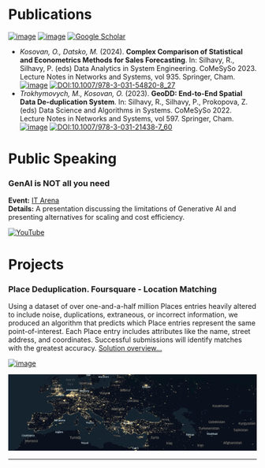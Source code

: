 # Publications

[![image](https://img.shields.io/badge/orcid-A6CE39?style=for-the-badge&logo=orcid&logoColor=white)](https://orcid.org/0000-0002-9790-713X)
[![image](https://img.shields.io/badge/Research_Gate-00CCBB.svg?&style=for-the-badge&logo=ResearchGate&logoColor=white)](https://www.researchgate.net/profile/Oleksandr-Kosovan)
[![Google Scholar](https://img.shields.io/badge/Google%20Scholar-4285F4?style=for-the-badge&logo=google-scholar&logoColor=white)](https://scholar.google.com/citations?user=CvOs8wQAAAAJ&hl=uk)

- *Kosovan, O., Datsko, M.* (2024). **Complex Comparison of Statistical and Econometrics Methods for Sales Forecasting**. In: Silhavy, R., Silhavy, P. (eds) Data Analytics in System Engineering. CoMeSySo 2023. Lecture Notes in Networks and Systems, vol 935. Springer, Cham. [![image](https://img.shields.io/badge/Preprint-PDF-lightgrey)](https://github.com/OleksandrKosovan/complex-sales-forecasting/blob/main/files/preprint-complex-sales-forecasting.pdf)  [![DOI:10.1007/978-3-031-54820-8_27](https://zenodo.org/badge/DOI/10.1007/978-3-031-54820-8_27.svg)](https://doi.org/10.1007/978-3-031-54820-8_27)
- *Trokhymovych, M., Kosovan, O.* (2023). **GeoDD: End-to-End Spatial Data De-duplication System**. In: Silhavy, R., Silhavy, P., Prokopova, Z. (eds) Data Science and Algorithms in Systems. CoMeSySo 2022. Lecture Notes in Networks and Systems, vol 597. Springer, Cham. [![image](https://img.shields.io/badge/Preprint-PDF-lightgrey)](pdf/GeoDD.pdf)  [![DOI:10.1007/978-3-031-21438-7_60](https://zenodo.org/badge/DOI/10.1007/978-3-319-76207-4_15.svg)](https://doi.org/10.1007/978-3-031-21438-7_60)

# Public Speaking

### GenAI is NOT all you need  
**Event:** [IT Arena](https://itarena.ua/)  
**Details:** A presentation discussing the limitations of Generative AI and presenting alternatives for scaling and cost efficiency.  

[![YouTube](https://img.shields.io/badge/Watch%20on%20YouTube-red?logo=youtube&logoColor=white&style=flat-square)](https://youtu.be/A2-7DY2paPo?list=LL)


# Projects

### Place Deduplication. Foursquare - Location Matching

Using a dataset of over one-and-a-half million Places entries heavily altered to include noise, duplications, extraneous, or incorrect information, we produced an algorithm that predicts which Place entries represent the same point-of-interest. Each Place entry includes attributes like the name, street address, and coordinates. Successful submissions will identify matches with the greatest accuracy. [Solution overview...](https://beemind.tech/blog-geodd.html)

[![image](https://img.shields.io/badge/Kaggle-20BEFF?style=for-the-badge&logo=Kaggle&logoColor=white)](https://www.kaggle.com/kosovanolexandr)




<img src="images/place_dd.png?raw=true"/>

---

